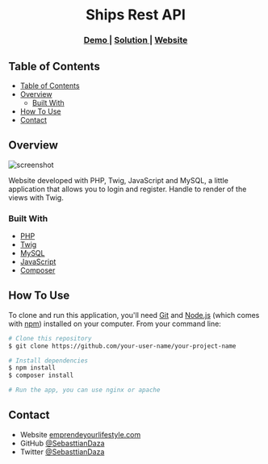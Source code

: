 <!-- Please update value in the {}  -->

<h1 align="center">Ships Rest API</h1>

<div align="center">
  <h3>
    <a href="https://{https://loginphp7.herokuapp.com/}">
      Demo
    </a>
    <span> | </span>
    <a href="https://{[Repo](https://github.com/SebasttianDaza/LoginPHP)}">
      Solution
    </a>
    <span> | </span>
    <a href="https://emprendeyourlifestyle.com/portafolio/">
      Website
    </a>
  </h3>
</div>

<!-- TABLE OF CONTENTS -->

## Table of Contents

- [Table of Contents](#table-of-contents)
- [Overview](#overview)
  - [Built With](#built-with)
- [How To Use](#how-to-use)
- [Contact](#contact)

<!-- OVERVIEW -->

## Overview

![screenshot](./Public/Image/imageLogin.png)

Website developed with PHP, Twig, JavaScript and MySQL, a little application that allows you to login and register. Handle to render of the views with Twig.

### Built With

<!-- This section should list any major frameworks that you built your project using. Here are a few examples.-->

- [PHP](https://www.php.net/)
- [Twig](https://twig.symfony.com/)
- [MySQL](https://www.mysql.com/)
- [JavaScript](https://www.javascript.com/)
- [Composer](https://getcomposer.org/)


## How To Use

<!-- Example: -->

To clone and run this application, you'll need [Git](https://git-scm.com) and [Node.js](https://nodejs.org/en/download/) (which comes with [npm](http://npmjs.com)) installed on your computer. From your command line:

```bash
# Clone this repository
$ git clone https://github.com/your-user-name/your-project-name

# Install dependencies
$ npm install
$ composer install

# Run the app, you can use nginx or apache
```

## Contact

- Website [emprendeyourlifestyle.com](https://emprendeyourlifestyle.com/)
- GitHub [@SebasttianDaza](https://github.com/SebasttianDaza)
- Twitter [@SebasttianDaza](https://twitter.com/SebasttianDaza)